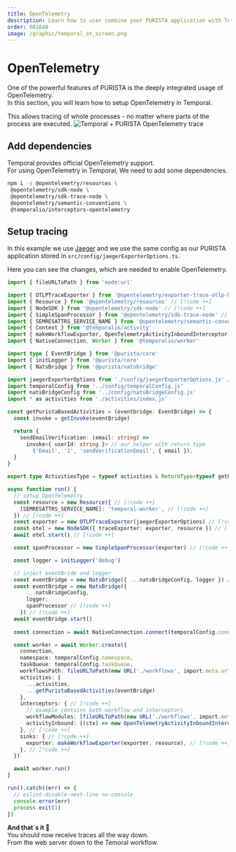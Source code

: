 ```yaml
---
title: OpenTelemetry
description: Learn how to user combine your PURISTA application with Temporal.
order: 601040
image: /graphic/temporal_ot_screen.png
---
```


# OpenTelemetry

One of the powerful features of PURISTA is the deeply integrated usage of OpenTelemetry.  
In this section, you will learn how to setup OpenTelemetry in Temporal.  

This allows tracing of whole processes - no matter where parts of the process are executed.
![Temporal + PURISTA OpenTelemetry trace](/graphic/temporal_ot_screen.png)

## Add dependencies

Temporal provides official OpenTelemetry support.  
For using OpenTelemetry in Temporal, We need to add some dependencies.

```bash
npm i -s @opentelemetry/resources \
 @opentelemetry/sdk-node \
 @opentelemetry/sdk-trace-node \
 @opentelemetry/semantic-conventions \
 @temporalio/interceptors-opentelemetry
```

## Setup tracing

In this example we use [Jaeger](https://www.jaegertracing.io/) and we use the same config as our PURISTA application stored in `src/config/jaegerExporterOptions.ts`.

Here you can see the changes, which are needed to enable OpenTelemetry.

```typescript
import { fileURLToPath } from 'node:url'

import { OTLPTraceExporter } from '@opentelemetry/exporter-trace-otlp-http' // [!code ++]
import { Resource } from '@opentelemetry/resources' // [!code ++]
import { NodeSDK } from '@opentelemetry/sdk-node' // [!code ++]
import { SimpleSpanProcessor } from '@opentelemetry/sdk-trace-node' // [!code ++]
import { SEMRESATTRS_SERVICE_NAME } from '@opentelemetry/semantic-conventions' // [!code ++]
import { Context } from '@temporalio/activity'
import { makeWorkflowExporter, OpenTelemetryActivityInboundInterceptor } from '@temporalio/interceptors-opentelemetry' // [!code ++]
import { NativeConnection, Worker } from '@temporalio/worker'

import type { EventBridge } from '@purista/core'
import { initLogger } from '@purista/core'
import { NatsBridge } from '@purista/natsbridge'

import jaegerExporterOptions from './config/jaegerExporterOptions.js' // [!code ++]
import temporalConfig from '../config/temporalConfig.js'
import natsBridgeConfig from '../config/natsBridgeConfig.js'
import * as activities from './activities/index.js'

const getPuristaBasedActivities = (eventbridge: EventBridge) => {
  const invoke = getInvoke(eventBridge)

  return {
    sendEmailVerification: (email: string) =>
      invoke<{ userId: string }> // our helper with return type
        ('Email', '1', 'sendVerificationEmail', { email }),
  }
}

export type ActivitiesType = typeof activities & ReturnType<typeof getPuristaBasedActivities>

async function run() {
  // setup OpenTelemetry
  const resource = new Resource({ // [!code ++]
    [SEMRESATTRS_SERVICE_NAME]: 'temporal-worker', // [!code ++]
  }) // [!code ++]
  const exporter = new OTLPTraceExporter(jaegerExporterOptions) // [!code ++]
  const otel = new NodeSDK({ traceExporter: exporter, resource }) // [!code ++]
  await otel.start() // [!code ++]

  const spanProcessor = new SimpleSpanProcessor(exporter) // [!code ++]

  const logger = initLogger('debug')

  // inject eventBride and logger
  const eventBridge = new NatsBridge({ ...natsBridgeConfig, logger }) // [!code --]
  const eventBridge = new NatsBridge({ 
      ...natsBridgeConfig, 
      logger,
      spanProcessor // [!code ++]
    }) // [!code ++]
  await eventBridge.start()
  
  const connection = await NativeConnection.connect(temporalConfig.connect)

  const worker = await Worker.create({
    connection,
    namespace: temporalConfig.namespace,
    taskQueue: temporalConfig.taskQueue,
    workflowsPath: fileURLToPath(new URL('./workflows', import.meta.url)),
    activities: {
      ...activities,
      ...getPuristaBasedActivities(eventBridge)
    },
    interceptors: { // [!code ++]
      // example contains both workflow and interceptors
      workflowModules: [fileURLToPath(new URL('./workflows', import.meta.url))], // [!code ++]
      activityInbound: [(ctx) => new OpenTelemetryActivityInboundInterceptor(ctx)], // [!code ++]
    }, // [!code ++]
    sinks: { // [!code ++]
      exporter: makeWorkflowExporter(exporter, resource), // [!code ++]
    }, // [!code ++]
  })

  await worker.run()
}

run().catch((err) => {
  // eslint-disable-next-line no-console
  console.error(err)
  process.exit(1)
})

```

__And that´s it 🎉__  
You should now receive traces all the way down.  
From the web server down to the Temoral workflow.